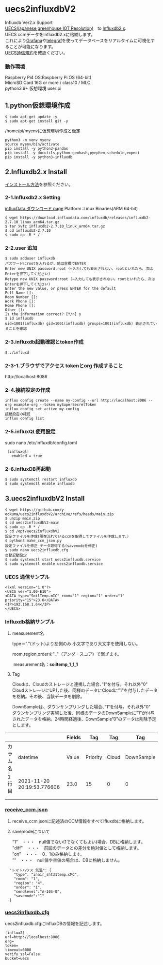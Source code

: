 # uecs2influxdbV2
Influxdb Ver2.x Support  
[UECS(japanese greenhouse IOT Resolution)](https://uecs.jp/)　to [Influxdb2.x](https://www.influxdata.com/).  
UECS ccmデータをInfluxdb2.xに格納します。  
これにより[Grafana](https://grafana.com/)や[telegraf](https://docs.influxdata.com/telegraf/)を使ってデータベースをリアルタイムに可視化することが可能になります。  
[UECS通信規約](https://uecs.jp/uecs/kiyaku/UECSStandard100_E10.pdf)を確認ください。


### 動作環境
Raspberry Pi4 
OS:Raspberry Pi OS (64-bit)  
MicroSD Card 16G or more / class10 / MLC  
python3.9+ 仮想環境
user:pi

## 1.python仮想環境作成
```
$ sudo apt-get update -y
$ sudo apt-get install git -y
```
/home/pi/myenvに仮想環境作成と仮定
```
python3 -m venv myenv
source myenv/bin/activate
pip install -y python3-pandas
pip install -y docutils,python-geohash,pyephem,schedule,expect
pip install -y python3-influxdb
```
## 2.Influxdb2.x Install
[インストール方法](https://github.com/y-ookuma/uecs2influxdb/wiki)を参照ください。  

### 2-1.Influxdb2.x Setting
 [influxData ダウンロード page](https://www.influxdata.com/downloads/)
 Platform :Linux Binaries(ARM 64-bit)
```
$ wget https://download.influxdata.com/influxdb/releases/influxdb2-2.7.10_linux_arm64.tar.gz
$ tar xvfz influxdb2-2.7.10_linux_arm64.tar.gz
$ cd influxdb2-2.7.10
$ sudo cp -R * /
```
### 2-2.user 追加
``` 
$ sudo adduser influxdb 
パスワードにrootを入れるが、他は空欄でENTER
Enter new UNIX password:root (←入力しても表示されない。rootといれたら、次はEnterを押下してください)
Retype new UNIX password:root (←入力しても表示されない。rootといれたら、次はEnterを押下してください)
Enter the new value, or press ENTER for the default
Full Name []:
Room Number []:
Work Phone []:
Home Phone []:
Other []:
Is the information correct? [Y/n] y
$ id influxdb
uid=1001(influxdb) gid=1001(influxdb) groups=1001(influxdb) 表示されていることを確認
```
### 2-3.influxdb起動確認とtoken作成
``` $ ./influxd ```
### 2-3-1.ブラウザでアクセス tokenとorg 作成すること
http://localhost:8086
### 2-4.接続設定の作成
```
influx config create --name my-config --url http://localhost:8086 --org example-org --token mySuperSecretToken
influx config set active my-config
接続設定の確認
influx config list
```
### 2-5.influxQL使用設定
sudo nano /etc/influxdb/config.toml
```   
 [influxql]
   enabled = true
```
### 2-6.influxDB再起動
``` 
$ sudo systemctl restart influxdb
$ sudo systemctl enable influxdb
```

## 3.uecs2influxdbV2 Install
``` 
$ wget https://github.com/y-ookuma/uecs2influxdbV2/archive/refs/heads/main.zip
$ unzip main.zip
$ cd uecs2influxdbV2-main
$ sudo cp -R * /
$ cd /opt/uecs2influxdbV2
設定ファイルを作成(現在流れているccmを取得してファイルを作成します。)
$ python3 make_ccm_json.py
設定ファイルを修正 データ取得する(savemodeを修正)
$ sudo nano uecs2influxdb.cfg
自動起動設定
$ sudo systemctl start uecs2influxdb.service
$ sudo systemctl enable uecs2influxdb.service

```


### UECS 通信サンプル

```
<?xml version="1.0"?> 
<UECS ver="1.00-E10"> 
<DATA type="SoilTemp.mIC" room="1" region="1" order="1" priority="15">23.0</DATA> 
<IP>192.168.1.64</IP> 
</UECS>
```

### Influxdb格納サンプル

1. measurement名

   type＝"."(ドット)より左側のみ 小文字であり大文字を使用しない。

   room,region,orderを"_"（アンダースコア）で繋ぎます。

　　measurement名：**soiltemp_1_1_1**

3. Tag

   Cloudは、Cloudのストレージと連携した場合、”1”を付与。それ以外"0"  
   CloudストレージにUPした後、同様のデータにCloudに"1"を付与したデータを格納。その後、当該データを削除。

   DownSampleは、ダウンサンプリングした場合、”1”を付与。それ以外"0"  
   ダウンサンプリング実施した後、同様のデータのDownSampleに”1”が付与されたデータを格納。24時間経過後、DownSample”0”のデータは削除予定とします。

|          |                            | Fields   | Tag      | Tag   | Tag        |
| -------- | -------------------------- | ----- | -------- | ----- | ---------- |
| カラム名 | datetime                   | Value | Priority | Cloud | DownSample |
| 1行目      | 2021-11-20 20:19:53.776606 | 23.0  | 15       | 0     | 0          |
|          |                            |       |          |       |            |
|          |                            |       |          |       |            |


### [receive_ccm.json](https://github.com/y-ookuma/uecs2influxdb/blob/main/receive_ccm.json)

1. receive_ccm.jsonに記述済のCCM情報をすべてIfluxdbに格納します。

2. savemodeについて

   ”1”　・・・　null値でない(1でなくてもよい)場合、DBに格納します。  
   "diff"　・・・　前回のデータとの差分を絶対値として格納します。  
   ”on”　・・・　0，1のみ格納します。  
   ””　・・・　null値や空値の場合は、DBに格納しません。  

```
  "トマトハウス 気温": {
    "type": "inair_sht31temp.cMC",
    "room": "1",
    "region": "4",
    "order": "1",
    "sendlevel":"A-10S-0",
    "savemode":"1"
  }
```



### [uecs2influxdb.cfg](https://github.com/y-ookuma/uecs2influxdb/blob/main/uecs2influxdb.cfg)

uecs2influxdb.cfgにInfluxDBの情報を記述します。

```
[influx2]
url=http://localhost:8086
org=
token=
timeout=6000
verify_ssl=False
bucket=uecs
```


